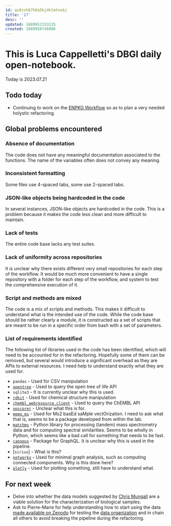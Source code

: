 ```yaml
---
id: qs8zsh67h8a5kj4klmtnxbj
title: '17'
desc: ''
updated: 1689952153135
created: 1689950746986
---
```


# This is Luca Cappelletti's DBGI daily open-notebook.

Today is 2023.07.21

## Todo today
* Continuing to work on the [ENPKG Workflow](https://github.com/enpkg/enpkg_workflow) so as to plan a very needed holystic refactoring.

## Global problems encountered

### Absence of documentation
The code does not have any meaningful documentation associated to the functions. The name of the variables often does not convey any meaning.

### Inconsistent formatting
Some files use 4-spaced tabs, some use 2-spaced tabs.

### JSON-like objects being hardcoded in the code
In several instances, JSON-like objects are hardcoded in the code. This is a problem because it makes the code less clean and more difficult to maintain.

### Lack of tests
The entire code base lacks any test suites.

### Lack of uniformity across repositories
It is unclear why there exists different very small repositories for each step of the workflow. It would be much more convenient to have a single repository with a folder for each step of the workflow, and system to test the comprehensive execution of it.

### Script and methods are mixed
The code is a mix of scripts and methods. This makes it difficult to understand what is the intended use of the code. While the code base should be rather clearly a module, it is constructed as a set of scripts that are meant to be run in a specific order from bash with a set of parameters.

### List of requirements identified
The following list of libraries used in the code has been identified, which will need to be accounted for in the refactoring. Hopefully some of them can be removed, but several would introduce a significant overhead as they are APIs to external resources. I need help to understand exactly what they are used for.

* `pandas` - Used for CSV manipulation
* [`opentree`](https://github.com/OpenTreeOfLife/python-opentree) - Used to query the open tree of life API
* `sqlite3` - It is currently unclear why this is used.
* [`rdkit`](https://github.com/rdkit/rdkit) - Used for chemical structure manipulation
* [`chembl_webresource_client`](https://github.com/chembl/chembl_webresource_client) - Used to query the ChEMBL API
* [`npscorer`]() - Unclear what this is for.
* [`memo_ms`](https://github.com/mandelbrot-project/memo) - Used for Ms2 basEd saMple vectOrization. I need to ask what that is, seems to be a package developed from within the lab.
* [`matchms`](https://github.com/matchms/matchms) - Python library for processing (tandem) mass spectrometry data and for computing spectral similarities. Seems to be wholly in Python, which seems like a bad call for something that needs to be fast.
* [`canopus`](https://canopus.vercel.app/) - Package for GraphQL. It is unclear why this is used in the pipeline.
* [`sirius`] - What is this?
* [`networkx`](https://networkx.org/) - Used for minimal graph analysis, such as computing connected components. Why is this done here?
* [`plotly`](https://plotly.com/python/) - Used for plotting something, still have to understand what.


## For next week
* Delve into whether the data models suggested by [Chris Mungall](https://www.linkedin.com/in/chrismungall/) are a viable solution for the characterization of biological samples.
* Ask to Pierre-Marie for help understanding how to start using the data [made available on Zenodo](https://zenodo.org/record/8152039) for testing the [data organization](https://github.com/enpkg/enpkg_data_organization/tree/refactoring) and in chain all others to avoid breaking the pipeline during the refactoring.